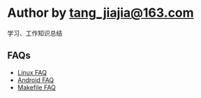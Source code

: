 # Author by tang_jiajia@163.com
学习、工作知识总结

## FAQs

* [Linux FAQ](FAQs/FAQ_Linux.md)
* [Android FAQ](FAQs/FAQ_Android.md)
* [Makefile FAQ](FAQs/FAQ_Makefile.md)
